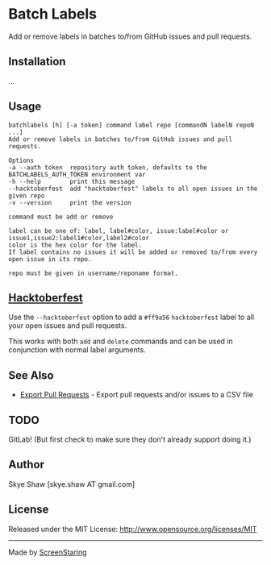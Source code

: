 # Batch Labels

Add or remove labels in batches to/from GitHub issues and pull requests.

## Installation

...

## Usage

    batchlabels [h] [-a token] command label repo [commandN labelN repoN ...]
    Add or remove labels in batches to/from GitHub issues and pull requests.

    Options
    -a --auth token  repository auth token, defaults to the BATCHLABELS_AUTH_TOKEN environment var
    -h --help        print this message
    --hacktoberfest  add "hacktoberfest" labels to all open issues in the given repo
    -v --version     print the version

    command must be add or remove

    label can be one of: label, label#color, issue:label#color or issue1,issue2:label1#color,label2#color
    color is the hex color for the label.
    If label contains no issues it will be added or removed to/from every open issue in its repo.

    repo must be given in username/reponame format.

## [Hacktoberfest](https://hacktoberfest.digitalocean.com/)

Use the `--hacktoberfest` option to add a `#ff9a56` `hacktoberfest` label to all your open issues and pull requests.

This works with both `add` and `delete` commands and can be used in conjunction with normal label arguments.

## See Also

- [Export Pull Requests](https://github.com/sshaw/export-pull-requests) - Export pull requests and/or issues to a CSV file

## TODO

GitLab! (But first check to make sure they don't already support doing it.)

## Author

Skye Shaw [skye.shaw AT gmail.com]

## License

Released under the MIT License: http://www.opensource.org/licenses/MIT

---

Made by [ScreenStaring](http://screenstaring.com)
